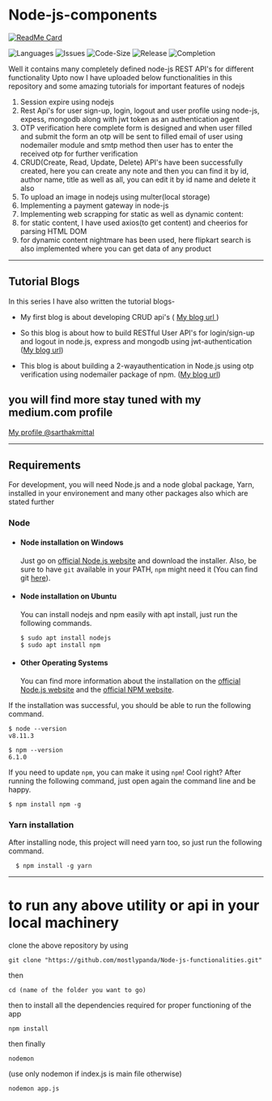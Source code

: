 # Node-js-components
[![ReadMe Card](https://github-readme-stats.vercel.app/api/pin/?username=mostlypanda&repo=Node-js-functionalities&show_icons=true&theme=radical)](https://github.com/anuraghazra/github-readme-stats)


![Languages](https://img.shields.io/github/languages/count/mostlypanda/node-js-functionalities?style=plastic)
![Issues](https://img.shields.io/github/issues/mostlypanda/node-js-functionalities?style=plastic)
![Code-Size](https://img.shields.io/github/languages/code-size/mostlypanda/node-js-functionalities?style=plastic)
![Release](https://img.shields.io/github/v/release/mostlypanda/node-js-functionalities?style=plastic)
![Completion](https://img.shields.io/badge/Project%20Phase-Keep%20updating%20New%20Ideas-blue?style=plastic)

Well it contains many completely defined node-js REST API's for different functionality
Upto now I have uploaded below functionalities in this repository and some amazing tutorials for important features of nodejs

1. Session expire using nodejs
2. Rest Api's for user sign-up, login, logout and user profile using node-js, expess, mongodb along with jwt token as an authentication agent
3. OTP verification here complete form is designed and when user filled and submit the form an otp will be sent to filled email of user using nodemailer module and smtp method 
then user has to enter the received otp for further verification
4. CRUD(Create, Read, Update, Delete) API's have been successfully created, here you can create any note and then you can find it by id, author name, title as well as all, you can edit it by id name and delete it also
5. To upload an image in nodejs using multer(local storage)
6. Implementing a payment gateway in node-js
7. Implementing web scrapping for static as well as dynamic content:
  1. for static content, I have used axios(to get content) and cheerios for parsing HTML DOM
  2. for dynamic content nightmare has been used, here flipkart search is also implemented where you can get data of any product 
---
## Tutorial Blogs
In this series I have also written the tutorial blogs-
* My first blog is about developing CRUD api's 
( [My blog url ](https://medium.com/@sarthakmittal1461/to-make-restful-crud-apis-with-node-js-express-and-mongodb-5e76a7d2d8fe) )

* So this blog is about how to build RESTful User API's for login/sign-up and logout in node.js, express and mongodb using jwt-authentication
([My blog url](https://medium.com/@sarthakmittal1461/to-build-login-sign-up-and-logout-restful-apis-with-node-js-using-jwt-authentication-f3d7287acca2))

* This blog is about building a 2-wayauthentication in Node.js using otp verification using nodemailer package of npm.
([My blog url](https://medium.com/@sarthakmittal1461/to-build-otp-verification-for-2-way-authentication-using-node-js-and-express-9e8a68836d62))

## you will find more stay tuned with my medium.com profile 
[My profile @sarthakmittal](https://medium.com/@sarthakmittal1461)

---
## Requirements

For development, you will need Node.js and a node global package, Yarn, installed in your environement and many other packages also which are stated further

### Node
- #### Node installation on Windows

  Just go on [official Node.js website](https://nodejs.org/) and download the installer.
Also, be sure to have `git` available in your PATH, `npm` might need it (You can find git [here](https://git-scm.com/)).

- #### Node installation on Ubuntu

  You can install nodejs and npm easily with apt install, just run the following commands.

      $ sudo apt install nodejs
      $ sudo apt install npm

- #### Other Operating Systems
  You can find more information about the installation on the [official Node.js website](https://nodejs.org/) and the [official NPM website](https://npmjs.org/).

If the installation was successful, you should be able to run the following command.

    $ node --version
    v8.11.3

    $ npm --version
    6.1.0

If you need to update `npm`, you can make it using `npm`! Cool right? After running the following command, just open again the command line and be happy.

    $ npm install npm -g

###
### Yarn installation
  After installing node, this project will need yarn too, so just run the following command.

      $ npm install -g yarn

---


# to run any above utility or api in your local machinery
clone the above repository by using 
```
git clone "https://github.com/mostlypanda/Node-js-functionalities.git"
```
then
```
cd (name of the folder you want to go)
```
then to install all the dependencies required for proper functioning of the app
```
npm install 
```
then finally
```
nodemon
```
(use only nodemon if index.js is main file otherwise)

```
nodemon app.js
```

